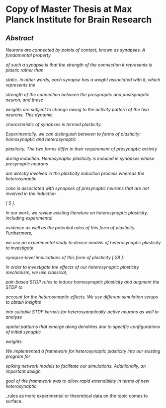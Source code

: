 # Copy of Master Thesis at Max Planck Institute for Brain Research


## _Abstract_

_Neurons are connected by points of contact, known as synapses. A fundamental property_

_of such a synapse is that the strength of the connection it represents is plastic rather than_

_static. In other words, each synapse has a weight associated with it, which represents the_

_strength of the connection between the presynaptic and postsynaptic neuron, and these_

_weights are subject to change owing to the activity pattern of the two neurons. This dynamic_

_characteristic of synapses is termed plasticity._

_Experimentally, we can distinguish between to forms of plasticity: homosynaptic and heterosynaptic_

_plasticity. The two forms differ in their requirement of presynaptic activity_

_during induction. Homosynaptic plasticity is induced in synapses whose presynaptic neurons_

_are directly involved in the plasticity induction process whereas the heterosynaptic_

_case is associated with synapses of presynaptic neurons that are not involved in the induction_

_[ 5 ]._

_In our work, we review existing literature on heterosynaptic plasticity, including experimental_

_evidence as well as the potential roles of this form of plasticity. Furthermore,_

_we use an experimental study to device models of heterosynaptic plasticity to investigate_

_synapse-level implications of this form of plasticity [ 28 ]._

_In order to investigate the effects of our heterosynaptic plasticity mechanism, we use classical,_

_pair-based STDP rules to induce homosynaptic plasticity and augment the STDP to_

_account for the heterosynaptic effects. We use different simulation setups to obtain insights_

_into suitable STDP kernels for heterosyanptically-active neurons as well to analyse_

_spatial patterns that emerge along dendrites due to specific configurations of initial synaptic_

_weights._

_We implemented a framework for heterosynaptic plasticity into our existing program for_

_spiking network models to facilitate our simulations. Additionally, an important design_

_goal of the framework was to allow rapid extendibility in terms of new heterosynaptic_

_rules as more experimental or theoretical data on the topic comes to surface.
